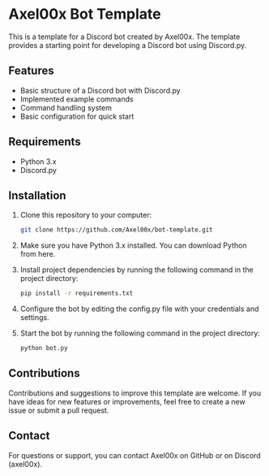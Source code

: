 # Axel00x Bot Template

This is a template for a Discord bot created by Axel00x. The template provides a starting point for developing a Discord bot using Discord.py.

## Features

- Basic structure of a Discord bot with Discord.py
- Implemented example commands
- Command handling system
- Basic configuration for quick start

## Requirements

- Python 3.x
- Discord.py

## Installation

1. Clone this repository to your computer:

   ```bash
   git clone https://github.com/Axel00x/bot-template.git
   ```
2. Make sure you have Python 3.x installed. You can download Python from here.
3. Install project dependencies by running the following command in the project directory:
   
     ```bash
     pip install -r requirements.txt
     ```
5. Configure the bot by editing the config.py file with your credentials and settings.
6. Start the bot by running the following command in the project directory:
   
     ```bash
     python bot.py
     ```
## Contributions
Contributions and suggestions to improve this template are welcome. If you have ideas for new features or improvements, feel free to create a new issue or submit a pull request.

## Contact
For questions or support, you can contact Axel00x on GitHub or on Discord (axel00x).
